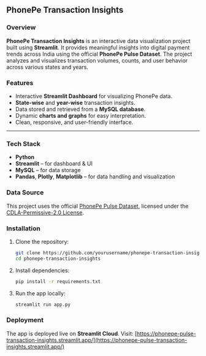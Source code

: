 

## PhonePe Transaction Insights

### Overview

**PhonePe Transaction Insights** is an interactive data visualization project built using **Streamlit**.
It provides meaningful insights into digital payment trends across India using the official **PhonePe Pulse Dataset**.
The project analyzes and visualizes transaction volumes, counts, and user behavior across various states and years.


### Features

* Interactive **Streamlit Dashboard** for visualizing PhonePe data.
* **State-wise** and **year-wise** transaction insights.
* Data stored and retrieved from a **MySQL database**.
* Dynamic **charts and graphs** for easy interpretation.
* Clean, responsive, and user-friendly interface.

---

### Tech Stack

* **Python**
* **Streamlit** – for dashboard & UI
* **MySQL** – for data storage
* **Pandas**, **Plotly**, **Matplotlib** – for data handling and visualization


### Data Source

This project uses the official [PhonePe Pulse Dataset](https://github.com/PhonePe/pulse),
licensed under the [CDLA-Permissive-2.0 License](https://github.com/PhonePe/pulse/blob/master/LICENSE).


### Installation

1. Clone the repository:

   ```bash
   git clone https://github.com/yourusername/phonepe-transaction-insights.git
   cd phonepe-transaction-insights
   ```
2. Install dependencies:

   ```bash
   pip install -r requirements.txt
   ```
3. Run the app locally:

   ```bash
   streamlit run app.py
   ```


### Deployment

The app is deployed live on **Streamlit Cloud**.
Visit: [https://phonepe-pulse-transaction-insights.streamlit.app/](https://phonepe-pulse-transaction-insights.streamlit.app/)

